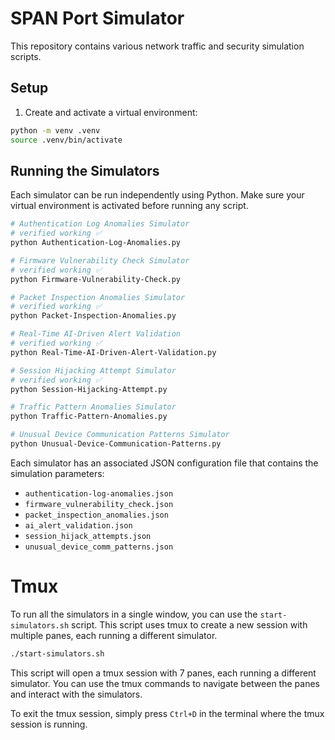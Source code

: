 # SPAN Port Simulator

This repository contains various network traffic and security simulation scripts.

## Setup

1. Create and activate a virtual environment:
```bash
python -m venv .venv
source .venv/bin/activate
```

## Running the Simulators

Each simulator can be run independently using Python. Make sure your virtual environment is activated before running any script.

```bash
# Authentication Log Anomalies Simulator
# verified working ✅
python Authentication-Log-Anomalies.py

# Firmware Vulnerability Check Simulator
# verified working ✅
python Firmware-Vulnerability-Check.py

# Packet Inspection Anomalies Simulator
# verified working ✅
python Packet-Inspection-Anomalies.py

# Real-Time AI-Driven Alert Validation
# verified working ✅
python Real-Time-AI-Driven-Alert-Validation.py

# Session Hijacking Attempt Simulator
# verified working ✅
python Session-Hijacking-Attempt.py

# Traffic Pattern Anomalies Simulator
python Traffic-Pattern-Anomalies.py

# Unusual Device Communication Patterns Simulator
python Unusual-Device-Communication-Patterns.py
```

Each simulator has an associated JSON configuration file that contains the simulation parameters:
- `authentication-log-anomalies.json`
- `firmware_vulnerability_check.json`
- `packet_inspection_anomalies.json`
- `ai_alert_validation.json`
- `session_hijack_attempts.json`
- `unusual_device_comm_patterns.json`


# Tmux

To run all the simulators in a single window, you can use the `start-simulators.sh` script. This script uses tmux to create a new session with multiple panes, each running a different simulator.

```bash
./start-simulators.sh
```

This script will open a tmux session with 7 panes, each running a different simulator. You can use the tmux commands to navigate between the panes and interact with the simulators.

To exit the tmux session, simply press `Ctrl+D` in the terminal where the tmux session is running.
